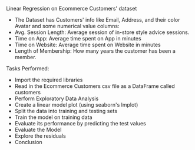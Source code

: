 Linear Regression on Ecommerce Customers' dataset

* The Dataset has Customers' info like Email, Address, and their color Avatar and some numerical value columns:
* Avg. Session Length: Average session of in-store style advice sessions.
* Time on App: Average time spent on App in minutes
* Time on Website: Average time spent on Website in minutes
* Length of Membership: How many years the customer has been a member.

Tasks Performed:
* Import the required libraries
* Read in the Ecommerce Customers csv file as a DataFrame called customers
* Perform Exploratory Data Analysis
* Create a linear model plot (using seaborn's lmplot)
* Split the data into training and testing sets
* Train the model on training data
* Evaluate its performance by predicting the test values
* Evaluate the Model
* Explore the residuals
* Conclusion
